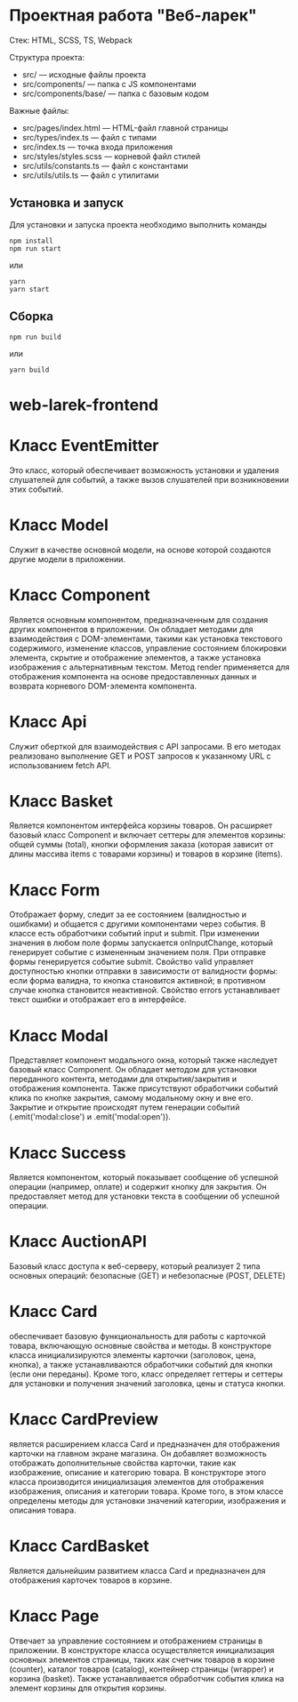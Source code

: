 # Проектная работа "Веб-ларек"

Стек: HTML, SCSS, TS, Webpack

Структура проекта:
- src/ — исходные файлы проекта
- src/components/ — папка с JS компонентами
- src/components/base/ — папка с базовым кодом

Важные файлы:
- src/pages/index.html — HTML-файл главной страницы
- src/types/index.ts — файл с типами
- src/index.ts — точка входа приложения
- src/styles/styles.scss — корневой файл стилей
- src/utils/constants.ts — файл с константами
- src/utils/utils.ts — файл с утилитами

## Установка и запуск
Для установки и запуска проекта необходимо выполнить команды

```
npm install
npm run start
```

или

```
yarn
yarn start
```
## Сборка

```
npm run build
```

или

```
yarn build
```
# web-larek-frontend


# Класс EventEmitter  
Это класс, который обеспечивает возможность установки и удаления слушателей для событий, а также вызов слушателей при возникновении этих событий.


# Класс Model 
Служит в качестве основной модели, на основе которой создаются другие модели в приложении.

# Класс Component
Является основным компонентом, предназначенным для создания других компонентов в приложении. Он обладает методами для взаимодействия с DOM-элементами, такими как установка текстового содержимого, изменение классов, управление состоянием блокировки элемента, скрытие и отображение элементов, а также установка изображения с альтернативным текстом. Метод render применяется для отображения компонента на основе предоставленных данных и возврата корневого DOM-элемента компонента.

# Класс Api
Служит оберткой для взаимодействия с API запросами. В его методах реализовано выполнение GET и POST запросов к указанному URL с использованием fetch API.

# Класс Basket
Является компонентом интерфейса корзины товаров. Он расширяет базовый класс Component и включает сеттеры для элементов корзины: общей суммы (total), кнопки оформления заказа (которая зависит от длины массива items с товарами корзины) и товаров в корзине (items).


# Класс Form 
Отображает форму, следит за ее состоянием (валидностью и ошибками) и общается с другими компонентами через события. В классе есть обработчики событий input и submit. При изменении значения в любом поле формы запускается onInputChange, который генерирует событие с измененным значением поля. При отправке формы генерируется событие submit. Свойство valid управляет доступностью кнопки отправки в зависимости от валидности формы: если форма валидна, то кнопка становится активной; в противном случае кнопка становится неактивной. Свойство errors устанавливает текст ошибки и отображает его в интерфейсе.

# Класс Modal
Представляет компонент модального окна, который также наследует базовый класс Component. Он обладает методом для установки переданного контента, методами для открытия/закрытия и отображения компонента. Также присутствуют обработчики событий клика по кнопке закрытия, самому модальному окну и вне его. Закрытие и открытие происходят путем генерации событий (.emit('modal:close') и .emit('modal:open')).

# Класс Success
Является компонентом, который показывает сообщение об успешной операции (например, оплате) и содержит кнопку для закрытия. Он предоставляет метод для установки текста в сообщении об успешной операции.

# Класс AuctionAPI 
Базовый класс доступа к веб-серверу, который реализует 2 типа основных операций: безопасные (GET) и небезопасные (POST, DELETE)

# Класс Card
обеспечивает базовую функциональность для работы с карточкой товара, включающую основные свойства и методы. В конструкторе класса инициализируются элементы карточки (заголовок, цена, кнопка), а также устанавливаются обработчики событий для кнопки (если они переданы). Кроме того, класс определяет геттеры и сеттеры для установки и получения значений заголовка, цены и статуса кнопки.

# Класс CardPreview
является расширением класса Card и предназначен для отображения карточки на главном экране магазина. Он добавляет возможность отображать дополнительные свойства карточки, такие как изображение, описание и категорию товара. В конструкторе этого класса производится инициализация элементов для отображения изображения, описания и категории товара. Кроме того, в этом классе определены методы для установки значений категории, изображения и описания товара.

# Класс CardBasket
Является дальнейшим развитием класса Card и предназначен для отображения карточек товаров в корзине. 

# Класс Page 
Отвечает за управление состоянием и отображением страницы в приложении. В конструкторе класса осуществляется инициализация основных элементов страницы, таких как счетчик товаров в корзине (counter), каталог товаров (catalog), контейнер страницы (wrapper) и корзина (basket). Также устанавливается обработчик события клика на элемент корзины для открытия корзины.

